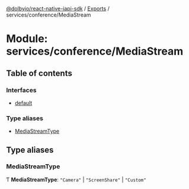 [@dolbyio/react-native-iapi-sdk](../README.md) / [Exports](../modules.md) / services/conference/MediaStream

# Module: services/conference/MediaStream

## Table of contents

### Interfaces

- [default](../interfaces/services_conference_MediaStream.default.md)

### Type aliases

- [MediaStreamType](services_conference_MediaStream.md#mediastreamtype)

## Type aliases

### MediaStreamType

Ƭ **MediaStreamType**: ``"Camera"`` \| ``"ScreenShare"`` \| ``"Custom"``
